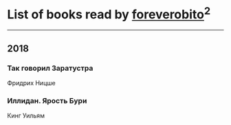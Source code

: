 # List of books read by [foreverobito](http://vk.com/id481937529)<sup>2</sup>
---

## 2018

### Так говорил Заратустра
Фридрих Ницше


### Иллидан. Ярость Бури
Кинг Уильям




